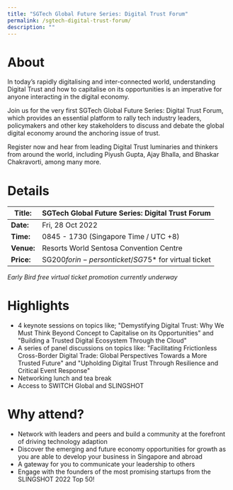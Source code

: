 ```yaml
---
title: "SGTech Global Future Series: Digital Trust Forum"
permalink: /sgtech-digital-trust-forum/
description: ""
---
```

# About
In today’s rapidly digitalising and inter-connected world, understanding Digital Trust and how to capitalise on its opportunities is an imperative for anyone interacting in the digital economy. 

Join us for the very first SGTech Global Future Series: Digital Trust Forum, which provides an essential platform to rally tech industry leaders, policymakers and other key stakeholders to discuss and debate the global digital economy around the anchoring issue of trust.

Register now and hear from leading Digital Trust luminaries and thinkers from around the world, including Piyush Gupta, Ajay Bhalla, and Bhaskar Chakravorti, among many more.

# Details

| **Title:** | SGTech Global Future Series: Digital Trust Forum |
| -------- | -------- |
|**Date:** | Fri, 28 Oct 2022 |
| **Time:**    | 0845 - 1730 (Singapore Time / UTC +8) |
|**Venue:** | Resorts World Sentosa Convention Centre |
|**Price:** | SG$200 for in-person ticket / SG$75* for virtual ticket |

*Early Bird free virtual ticket promotion currently underway*

# Highlights
* 4 keynote sessions on topics like; "Demystifying Digital Trust: Why We Must Think Beyond Concept to Capitalise on its Opportunities" and "Building a Trusted Digital Ecosystem Through the Cloud"
* A series of panel discussions on topics like: "Facilitating Frictionless Cross-Border Digital Trade: Global Perspectives Towards a More Trusted Future" and "Upholding Digital Trust Through Resilience and Critical Event Response"
* Networking lunch and tea break
* Access to SWITCH Global and SLINGSHOT

# Why attend?
* Network with leaders and peers and build a community at the forefront of driving technology adaption
* Discover the emerging and future economy opportunities for growth as you are able to develop your business in Singapore and abroad
* A gateway for you to communicate your leadership to others 
* Engage with the founders of the most promising startups from the SLINGSHOT 2022 Top 50!